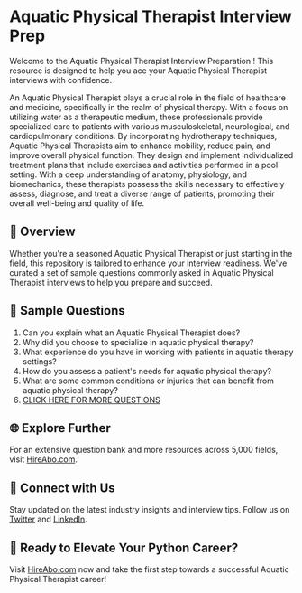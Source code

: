 # Aquatic Physical Therapist Interview Prep

Welcome to the Aquatic Physical Therapist Interview Preparation ! This resource is designed to help you ace your Aquatic Physical Therapist interviews with confidence.

An Aquatic Physical Therapist plays a crucial role in the field of healthcare and medicine, specifically in the realm of physical therapy. With a focus on utilizing water as a therapeutic medium, these professionals provide specialized care to patients with various musculoskeletal, neurological, and cardiopulmonary conditions. By incorporating hydrotherapy techniques, Aquatic Physical Therapists aim to enhance mobility, reduce pain, and improve overall physical function. They design and implement individualized treatment plans that include exercises and activities performed in a pool setting. With a deep understanding of anatomy, physiology, and biomechanics, these therapists possess the skills necessary to effectively assess, diagnose, and treat a diverse range of patients, promoting their overall well-being and quality of life.

## 🚀 Overview

Whether you're a seasoned Aquatic Physical Therapist or just starting in the field, this repository is tailored to enhance your interview readiness. We've curated a set of sample questions commonly asked in Aquatic Physical Therapist interviews to help you prepare and succeed.

## 📝 Sample Questions

1. Can you explain what an Aquatic Physical Therapist does?
2. Why did you choose to specialize in aquatic physical therapy?
3. What experience do you have in working with patients in aquatic therapy settings?
4. How do you assess a patient's needs for aquatic physical therapy?
5. What are some common conditions or injuries that can benefit from aquatic physical therapy?
6. [CLICK HERE FOR MORE QUESTIONS](https://hireabo.com/job/2_2_17/Aquatic%20Physical%20Therapist)

## 🌐 Explore Further

For an extensive question bank and more resources across 5,000 fields, visit [HireAbo.com](https://www.hireabo.com).

## 📱 Connect with Us

Stay updated on the latest industry insights and interview tips. Follow us on [Twitter](https://twitter.com/hireabo) and [LinkedIn](https://www.linkedin.com/in/hire-abo-3609972a8/).

## 🚀 Ready to Elevate Your Python Career?

Visit [HireAbo.com](https://www.hireabo.com) now and take the first step towards a successful Aquatic Physical Therapist career!